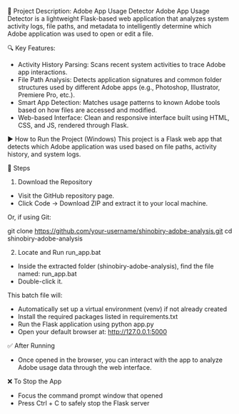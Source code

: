 🧠 Project Description: Adobe App Usage Detector
Adobe App Usage Detector is a lightweight Flask-based web application that analyzes system activity logs, file paths, and metadata to intelligently determine which Adobe application was used to open or edit a file.

🔍 Key Features:
- Activity History Parsing: Scans recent system activities to trace Adobe app interactions.
- File Path Analysis: Detects application signatures and common folder structures used by different Adobe apps (e.g., Photoshop, Illustrator, Premiere Pro, etc.).
- Smart App Detection: Matches usage patterns to known Adobe tools based on how files are accessed and modified.
- Web-based Interface: Clean and responsive interface built using HTML, CSS, and JS, rendered through Flask.

▶️ How to Run the Project (Windows)
This project is a Flask web app that detects which Adobe application was used based on file paths, activity history, and system logs.

🧾 Steps
1. Download the Repository
- Visit the GitHub repository page.
- Click Code → Download ZIP and extract it to your local machine.

Or, if using Git:

git clone https://github.com/your-username/shinobiry-adobe-analysis.git
cd shinobiry-adobe-analysis

2. Locate and Run run_app.bat
- Inside the extracted folder (shinobiry-adobe-analysis), find the file named: run_app.bat
- Double-click it.

This batch file will:
- Automatically set up a virtual environment (venv) if not already created
- Install the required packages listed in requirements.txt
- Run the Flask application using python app.py
- Open your default browser at: http://127.0.0.1:5000

✅ After Running
- Once opened in the browser, you can interact with the app to analyze Adobe usage data through the web interface.

❌ To Stop the App
- Focus the command prompt window that opened
- Press Ctrl + C to safely stop the Flask server

